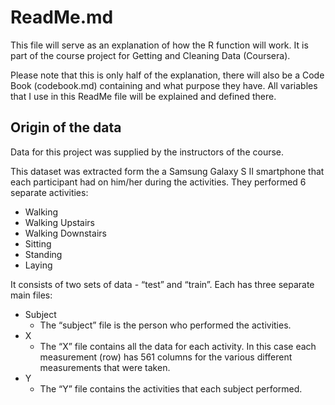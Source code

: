 # ReadMe.md

This file will serve as an explanation of how the R function will work.  It is part of the course project for Getting and Cleaning Data (Coursera).

Please note that this is only half of the explanation, there will also be a Code Book (codebook.md) containing and what purpose they have.  All variables that I use in this ReadMe file will be explained and defined there.

## Origin of the data

Data for this project was supplied by the instructors of the course.  

This dataset was extracted form the a Samsung Galaxy S II smartphone that each participant had on him/her during the activities.  They performed 6 separate activities:
- Walking
- Walking Upstairs 
- Walking Downstairs
- Sitting
- Standing 
- Laying

It consists of two sets of data - “test” and “train”.  Each has three separate main files:
- Subject 
  - The “subject” file is the person who performed the activities.
- X
  - The “X” file contains all the data for each activity.  In this case each measurement (row) has 561 columns for the various different measurements that were taken.
- Y 
  - The “Y” file contains the activities that each subject performed. 